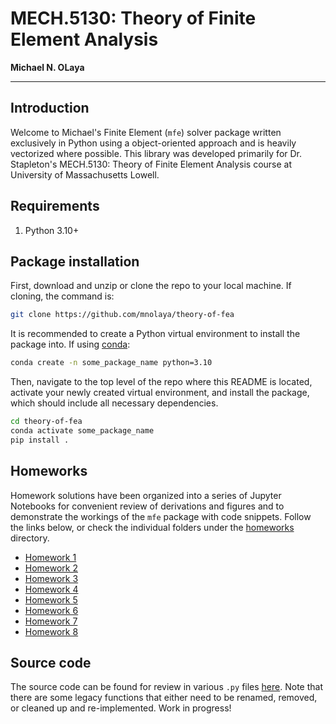 # MECH.5130: Theory of Finite Element Analysis

**Michael N. OLaya**

---

## Introduction

Welcome to Michael's Finite Element (`mfe`) solver package written exclusively in Python using a object-oriented approach and is heavily vectorized where possible. This library was developed primarily for Dr. Stapleton's MECH.5130: Theory of Finite Element Analysis course at University of Massachusetts Lowell.

## Requirements

1. Python 3.10+

## Package installation

First, download and unzip or clone the repo to your local machine. If cloning, the command is:

```bash
git clone https://github.com/mnolaya/theory-of-fea
```

It is recommended to create a Python virtual environment to install the package into. If using [conda](https://docs.anaconda.com/miniconda/):

```bash
conda create -n some_package_name python=3.10
```

Then, navigate to the top level of the repo where this README is located, activate your newly created virtual environment, and install the package, which should include all necessary dependencies.

```bash
cd theory-of-fea
conda activate some_package_name
pip install .
```

## Homeworks

Homework solutions have been organized into a series of Jupyter Notebooks for convenient review of derivations and figures and to demonstrate the workings of the `mfe` package with code snippets. Follow the links below, or check the individual folders under the [homeworks](./homeworks/) directory.

- [Homework 1](./homeworks/hw1/hw1_soln.ipynb)
- [Homework 2](./homeworks/hw2/hw2_soln.ipynb)
- [Homework 3](./homeworks/hw3/hw3_soln.ipynb)
- [Homework 4](./homeworks/hw4/hw4_soln.ipynb)
- [Homework 5](./homeworks/hw5/hw5_soln.ipynb)
- [Homework 6](./homeworks/hw6/hw6_soln.ipynb)
- [Homework 7](./homeworks/hw7/hw7_soln.ipynb)
- [Homework 8](./homeworks/hw8/hw8_soln.ipynb)

## Source code

The source code can be found for review in various `.py` files [here](./mfe). Note that there are some legacy functions that either need to be renamed, removed, or cleaned up and re-implemented. Work in progress!